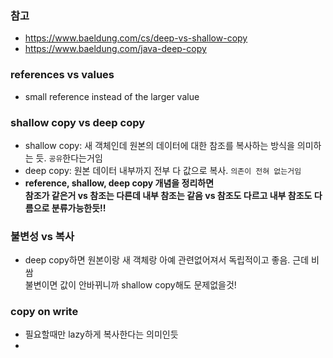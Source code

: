 ### 참고

- https://www.baeldung.com/cs/deep-vs-shallow-copy
- https://www.baeldung.com/java-deep-copy

### references vs values

- small reference instead of the larger value

### shallow copy vs deep copy

- shallow copy: 새 객체인데 원본의 데이터에 대한 참조를 복사하는 방식을 의미하는 듯. `공유`한다는거임
- deep copy: 원본 데이터 내부까지 전부 다 값으로 복사. `의존이 전혀 없는거임`
- **reference, shallow, deep copy 개념을 정리하면   
  참조가 같은거 vs 참조는 다른데 내부 참조는 같음 vs 참조도 다르고 내부 참조도 다름으로 분류가능한듯!!**

### 불변성 vs 복사

- deep copy하면 원본이랑 새 객체랑 아예 관련없어져서 독립적이고 좋음. 근데 비쌈  
  불변이면 값이 안바뀌니까 shallow copy해도 문제없을것!

### copy on write

- 필요할때만 lazy하게 복사한다는 의미인듯
- 
